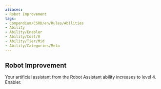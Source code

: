 ```yaml
---
aliases:
- Robot Improvement
tags:
- Compendium/CSRD/en/Rules/Abilities
- Ability
- Ability/Enabler
- Ability/Cost/0
- Ability/Tier/Mid
- Ability/Categories/Meta
---
```


  
## Robot Improvement  
Your artificial assistant from the Robot Assistant ability increases to level 4. Enabler.